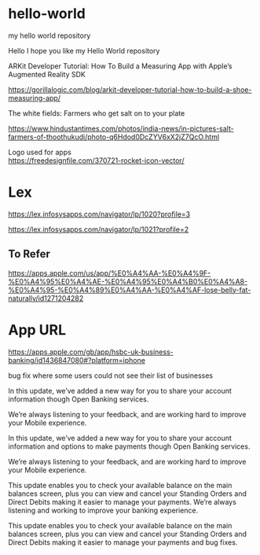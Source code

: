 # hello-world
my hello world repository

Hello I hope you like my Hello World repository

ARKit Developer Tutorial: How To Build a Measuring App with Apple’s Augmented Reality SDK

https://gorillalogic.com/blog/arkit-developer-tutorial-how-to-build-a-shoe-measuring-app/

The white fields: Farmers who get salt on to your plate

https://www.hindustantimes.com/photos/india-news/in-pictures-salt-farmers-of-thoothukudi/photo-q6Hdod0DcZYV6xX2jZ7QcO.html

Logo used for apps <br />
https://freedesignfile.com/370721-rocket-icon-vector/

Lex
========

https://lex.infosysapps.com/navigator/lp/1020?profile=3 <br />

https://lex.infosysapps.com/navigator/lp/1021?profile=2

<h2>To Refer</h2>

https://apps.apple.com/us/app/%E0%A4%AA-%E0%A4%9F-%E0%A4%95%E0%A4%AE-%E0%A4%95%E0%A4%B0%E0%A4%A8-%E0%A4%95-%E0%A4%89%E0%A4%AA-%E0%A4%AF-lose-belly-fat-naturally/id1271204282


App URL
==========

https://apps.apple.com/gb/app/hsbc-uk-business-banking/id1436847080#?platform=iphone


bug fix where some users could not see their list of businesses


In this update, we’ve added a new way for you to share your account information though Open Banking services.

We’re always listening to your feedback, and are working hard to improve your Mobile experience.


In this update, we’ve added a new way for you to share your account information and options to make payments though Open Banking services.

We’re always listening to your feedback, and are working hard to improve your Mobile experience.


This update enables you to check your available balance on the main balances screen, plus you can view and cancel your Standing Orders and Direct Debits making it easier to manage your payments. We’re always listening and working to improve your banking experience.


This update enables you to check your available balance on the main balances screen, plus you can view and cancel your Standing Orders and Direct Debits making it easier to manage your payments and bug fixes.
